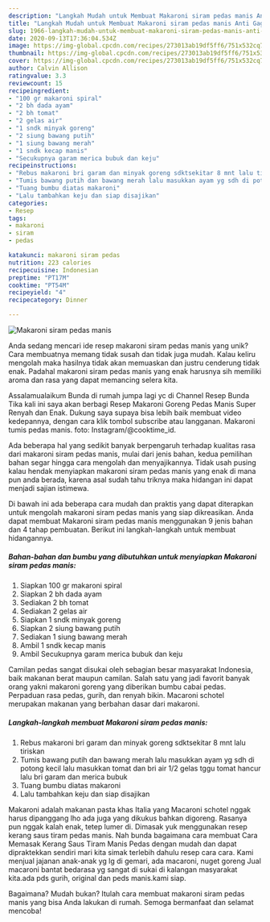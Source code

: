 ```yaml
---
description: "Langkah Mudah untuk Membuat Makaroni siram pedas manis Anti Gagal"
title: "Langkah Mudah untuk Membuat Makaroni siram pedas manis Anti Gagal"
slug: 1966-langkah-mudah-untuk-membuat-makaroni-siram-pedas-manis-anti-gagal
date: 2020-09-13T17:36:04.534Z
image: https://img-global.cpcdn.com/recipes/273013ab19df5ff6/751x532cq70/makaroni-siram-pedas-manis-foto-resep-utama.jpg
thumbnail: https://img-global.cpcdn.com/recipes/273013ab19df5ff6/751x532cq70/makaroni-siram-pedas-manis-foto-resep-utama.jpg
cover: https://img-global.cpcdn.com/recipes/273013ab19df5ff6/751x532cq70/makaroni-siram-pedas-manis-foto-resep-utama.jpg
author: Calvin Allison
ratingvalue: 3.3
reviewcount: 15
recipeingredient:
- "100 gr makaroni spiral"
- "2 bh dada ayam"
- "2 bh tomat"
- "2 gelas air"
- "1 sndk minyak goreng"
- "2 siung bawang putih"
- "1 siung bawang merah"
- "1 sndk kecap manis"
- "Secukupnya garam merica bubuk dan keju"
recipeinstructions:
- "Rebus makaroni bri garam dan minyak goreng sdktsekitar 8 mnt lalu tiriskan"
- "Tumis bawang putih dan bawang merah lalu masukkan ayam yg sdh di potong kecil lalu masukkan tomat dan bri air 1/2 gelas tggu tomat hancur lalu bri garam dan merica bubuk"
- "Tuang bumbu diatas makaroni"
- "Lalu tambahkan keju dan siap disajikan"
categories:
- Resep
tags:
- makaroni
- siram
- pedas

katakunci: makaroni siram pedas 
nutrition: 223 calories
recipecuisine: Indonesian
preptime: "PT17M"
cooktime: "PT54M"
recipeyield: "4"
recipecategory: Dinner

---
```



![Makaroni siram pedas manis](https://img-global.cpcdn.com/recipes/273013ab19df5ff6/751x532cq70/makaroni-siram-pedas-manis-foto-resep-utama.jpg)

Anda sedang mencari ide resep makaroni siram pedas manis yang unik? Cara membuatnya memang tidak susah dan tidak juga mudah. Kalau keliru mengolah maka hasilnya tidak akan memuaskan dan justru cenderung tidak enak. Padahal makaroni siram pedas manis yang enak harusnya sih memiliki aroma dan rasa yang dapat memancing selera kita.

Assalamualaikum Bunda di rumah jumpa lagi yc di Channel Resep Bunda Tika kali ini saya akan berbagi Resep Makaroni Goreng Pedas Manis Super Renyah dan Enak. Dukung saya supaya bisa lebih baik membuat video kedepannya, dengan cara klik tombol subscribe atau langganan. Makaroni tumis pedas manis. foto: Instagram/@cooktime_id.

Ada beberapa hal yang sedikit banyak berpengaruh terhadap kualitas rasa dari makaroni siram pedas manis, mulai dari jenis bahan, kedua pemilihan bahan segar hingga cara mengolah dan menyajikannya. Tidak usah pusing kalau hendak menyiapkan makaroni siram pedas manis yang enak di mana pun anda berada, karena asal sudah tahu triknya maka hidangan ini dapat menjadi sajian istimewa.


Di bawah ini ada beberapa cara mudah dan praktis yang dapat diterapkan untuk mengolah makaroni siram pedas manis yang siap dikreasikan. Anda dapat membuat Makaroni siram pedas manis menggunakan 9 jenis bahan dan 4 tahap pembuatan. Berikut ini langkah-langkah untuk membuat hidangannya.

<!--inarticleads1-->

##### Bahan-bahan dan bumbu yang dibutuhkan untuk menyiapkan Makaroni siram pedas manis:

1. Siapkan 100 gr makaroni spiral
1. Siapkan 2 bh dada ayam
1. Sediakan 2 bh tomat
1. Sediakan 2 gelas air
1. Siapkan 1 sndk minyak goreng
1. Siapkan 2 siung bawang putih
1. Sediakan 1 siung bawang merah
1. Ambil 1 sndk kecap manis
1. Ambil Secukupnya garam merica bubuk dan keju


Camilan pedas sangat disukai oleh sebagian besar masyarakat Indonesia, baik makanan berat maupun camilan. Salah satu yang jadi favorit banyak orang yakni makaroni goreng yang diberikan bumbu cabai pedas. Perpaduan rasa pedas, gurih, dan renyah bikin. Macaroni schotel merupakan makanan yang berbahan dasar dari makaroni. 

<!--inarticleads2-->

##### Langkah-langkah membuat Makaroni siram pedas manis:

1. Rebus makaroni bri garam dan minyak goreng sdktsekitar 8 mnt lalu tiriskan
1. Tumis bawang putih dan bawang merah lalu masukkan ayam yg sdh di potong kecil lalu masukkan tomat dan bri air 1/2 gelas tggu tomat hancur lalu bri garam dan merica bubuk
1. Tuang bumbu diatas makaroni
1. Lalu tambahkan keju dan siap disajikan


Makaroni adalah makanan pasta khas Italia yang Macaroni schotel nggak harus dipanggang lho ada juga yang dikukus bahkan digoreng. Rasanya pun nggak kalah enak, tetep lumer di. Dimasak yuk menggunakan resep kerang saus tiram pedas manis. Nah bunda bagaimana cara membuat Cara Memasak Kerang Saus Tiram Manis Pedas dengan mudah dan dapat dipraktekkan sendiri mari kita simak terlebih dahulu resep cara cara. Kami menjual jajanan anak-anak yg lg di gemari, ada macaroni, nuget goreng Jual macaroni bantat bedarasa yg sangat di sukai di kalangan masyarakat kita.ada pds gurih, original dan peds manis.kami siap. 

Bagaimana? Mudah bukan? Itulah cara membuat makaroni siram pedas manis yang bisa Anda lakukan di rumah. Semoga bermanfaat dan selamat mencoba!
